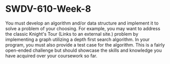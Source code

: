 # SWDV-610-Week-8
You must develop an algorithm and/or data structure and implement it to solve a problem of your choosing. For example, you may want to address the classic Knight's Tour (Links to an external site.) problem by implementing a graph utilizing a depth first search algorithm. In your program, you must also provide a test case for the algorithm. This is a fairly open-ended challenge but should showcase the skills and knowledge you have acquired over your coursework so far. 
